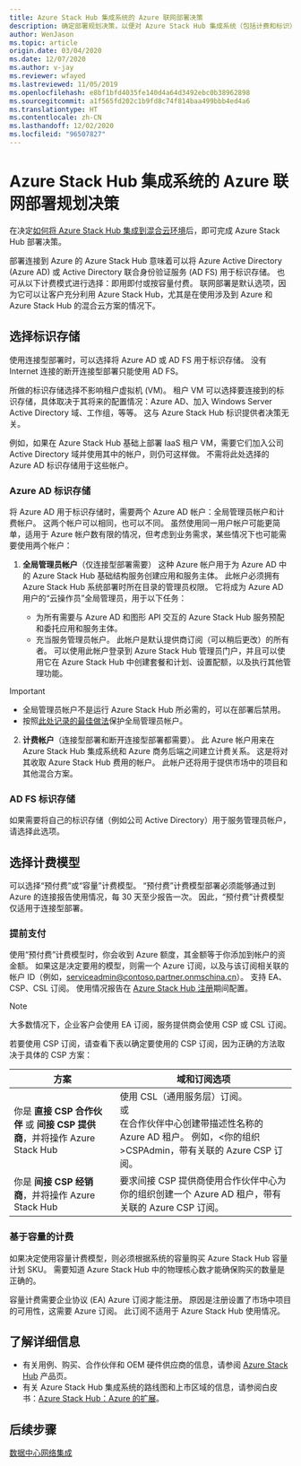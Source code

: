 ```yaml
---
title: Azure Stack Hub 集成系统的 Azure 联网部署决策
description: 确定部署规划决策，以便对 Azure Stack Hub 集成系统（包括计费和标识）进行 Azure 连接型部署。
author: WenJason
ms.topic: article
origin.date: 03/04/2020
ms.date: 12/07/2020
ms.author: v-jay
ms.reviewer: wfayed
ms.lastreviewed: 11/05/2019
ms.openlocfilehash: e8bf1bfd4035fe140d4a64d3492ebc0b38962898
ms.sourcegitcommit: a1f565fd202c1b9fd8c74f814baa499bbb4ed4a6
ms.translationtype: HT
ms.contentlocale: zh-CN
ms.lasthandoff: 12/02/2020
ms.locfileid: "96507827"
---
```

# <a name="azure-connected-deployment-planning-decisions-for-azure-stack-hub-integrated-systems"></a>Azure Stack Hub 集成系统的 Azure 联网部署规划决策
在决定[如何将 Azure Stack Hub 集成到混合云环境](azure-stack-connection-models.md)后，即可完成 Azure Stack Hub 部署决策。

部署连接到 Azure 的 Azure Stack Hub 意味着可以将 Azure Active Directory (Azure AD) 或 Active Directory 联合身份验证服务 (AD FS) 用于标识存储。 也可从以下计费模式进行选择：即用即付或按容量付费。 联网部署是默认选项，因为它可以让客户充分利用 Azure Stack Hub，尤其是在使用涉及到 Azure 和 Azure Stack Hub 的混合云方案的情况下。

## <a name="choose-an-identity-store"></a>选择标识存储
使用连接型部署时，可以选择将 Azure AD 或 AD FS 用于标识存储。 没有 Internet 连接的断开连接型部署只能使用 AD FS。

所做的标识存储选择不影响租户虚拟机 (VM)。 租户 VM 可以选择要连接到的标识存储，具体取决于其将来的配置情况：Azure AD、加入 Windows Server Active Directory 域、工作组，等等。 这与 Azure Stack Hub 标识提供者决策无关。

例如，如果在 Azure Stack Hub 基础上部署 IaaS 租户 VM，需要它们加入公司 Active Directory 域并使用其中的帐户，则仍可这样做。 不需将此处选择的 Azure AD 标识存储用于这些帐户。

### <a name="azure-ad-identity-store"></a>Azure AD 标识存储
将 Azure AD 用于标识存储时，需要两个 Azure AD 帐户：全局管理员帐户和计费帐户。 这两个帐户可以相同，也可以不同。 虽然使用同一用户帐户可能更简单，适用于 Azure 帐户数有限的情况，但考虑到业务需求，某些情况下也可能需要使用两个帐户：

1. **全局管理员帐户**（仅连接型部署需要） 这种 Azure 帐户用于为 Azure AD 中的 Azure Stack Hub 基础结构服务创建应用和服务主体。 此帐户必须拥有 Azure Stack Hub 系统部署时所在目录的管理员权限。 它将成为 Azure AD 用户的“云操作员”全局管理员，用于以下任务：

    - 为所有需要与 Azure AD 和图形 API 交互的 Azure Stack Hub 服务预配和委托应用和服务主体。
    - 充当服务管理员帐户。 此帐户是默认提供商订阅（可以稍后更改）的所有者。 可以使用此帐户登录到 Azure Stack Hub 管理员门户，并且可以使用它在 Azure Stack Hub 中创建套餐和计划、设置配额，以及执行其他管理功能。

> [!IMPORTANT]
> - 全局管理员帐户不是运行 Azure Stack Hub 所必需的，可以在部署后禁用。
> - 按照[此处记录的最佳做法](/security/fundamentals/identity-management-best-practices)保护全局管理员帐户。


2. **计费帐户**（连接型部署和断开连接型部署都需要）。 此 Azure 帐户用来在 Azure Stack Hub 集成系统和 Azure 商务后端之间建立计费关系。 这是将对其收取 Azure Stack Hub 费用的帐户。 此帐户还将用于提供市场中的项目和其他混合方案。

### <a name="ad-fs-identity-store"></a>AD FS 标识存储
如果需要将自己的标识存储（例如公司 Active Directory）用于服务管理员帐户，请选择此选项。  

## <a name="choose-a-billing-model"></a>选择计费模型
可以选择“预付费”或“容量”计费模型。 “预付费”计费模型部署必须能够通过到 Azure 的连接报告使用情况，每 30 天至少报告一次。 因此，“预付费”计费模型仅适用于连接型部署。  

### <a name="pay-in-advance"></a>提前支付
使用“预付费”计费模型时，你会收到 Azure 额度，其金额等于你添加到帐户的资金额。 如果这是决定要用的模型，则需一个 Azure 订阅，以及与该订阅相关联的帐户 ID（例如，serviceadmin@contoso.partner.onmschina.cn）。 支持 EA、CSP、CSL 订阅。 使用情况报告在 [Azure Stack Hub 注册](azure-stack-registration.md)期间配置。

> [!NOTE]
> 大多数情况下，企业客户会使用 EA 订阅，服务提供商会使用 CSP 或 CSL 订阅。

若要使用 CSP 订阅，请查看下表以确定要使用的 CSP 订阅，因为正确的方法取决于具体的 CSP 方案：

|方案|域和订阅选项|
|-----|-----|
|你是 **直接 CSP 合作伙伴** 或 **间接 CSP 提供商**，并将操作 Azure Stack Hub|使用 CSL（通用服务层）订阅。<br>     或<br>在合作伙伴中心创建带描述性名称的 Azure AD 租户。 例如，&lt;你的组织>CSPAdmin，带有关联的 Azure CSP 订阅。|
|你是 **间接 CSP 经销商**，并将操作 Azure Stack Hub|要求间接 CSP 提供商使用合作伙伴中心为你的组织创建一个 Azure AD 租户，带有关联的 Azure CSP 订阅。|

### <a name="capacity-based-billing"></a>基于容量的计费
如果决定使用容量计费模型，则必须根据系统的容量购买 Azure Stack Hub 容量计划 SKU。 需要知道 Azure Stack Hub 中的物理核心数才能确保购买的数量是正确的。

容量计费需要企业协议 (EA) Azure 订阅才能注册。 原因是注册设置了市场中项目的可用性，这需要 Azure 订阅。 此订阅不适用于 Azure Stack Hub 使用情况。

## <a name="learn-more"></a>了解详细信息
- 有关用例、购买、合作伙伴和 OEM 硬件供应商的信息，请参阅 [Azure Stack Hub](https://www.azure.cn/overview/azure-stack/) 产品页。
- 有关 Azure Stack Hub 集成系统的路线图和上市区域的信息，请参阅白皮书：[Azure Stack Hub：Azure 的扩展](https://azure.microsoft.com/resources/azure-stack-an-extension-of-azure/)。 

## <a name="next-steps"></a>后续步骤
[数据中心网络集成](azure-stack-network.md)
